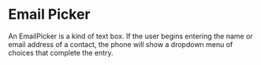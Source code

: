 # Email Picker

An EmailPicker is a kind of text box. If the user begins entering the name or email address of a contact, the phone will show a dropdown menu of choices that complete the entry.
